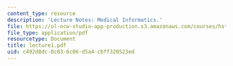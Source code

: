 ```yaml
---
content_type: resource
description: 'Lecture Notes: Medical Informatics.'
file: https://ol-ocw-studio-app-production.s3.amazonaws.com/courses/hst-952-computing-for-biomedical-scientists-fall-2002/c492d8dc0c036c06d5a4cbff320523ed_lecture1.pdf
file_type: application/pdf
resourcetype: Document
title: lecture1.pdf
uid: c492d8dc-0c03-6c06-d5a4-cbff320523ed
---
```

